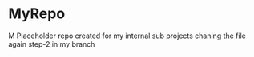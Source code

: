 # MyRepo
M Placeholder repo created for my internal sub projects
chaning the file again step-2 in my branch
